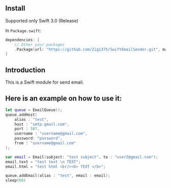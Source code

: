 ## Install

Supported only Swift 3.0 (Release)

In `Package.swift`:
```swift
dependencies: [
    // Other your packages
    .Package(url: "https://github.com/Zig1375/SwiftEmailSender.git", majorVersion: 0, minor: 0)
]
```


## Introduction

This is a Swift module for send email.

## Here is an example on how to use it:

```swift
let queue = EmailQueue();
queue.addHost(
    alias : "test",  
    host : "smtp.gmail.com",
    port : 587,
    username : "username@gmail.com",
    password: "password",
    from : "username@gmail.com"
);

var email = Email(subject: "test subject", to : "user2@gmail.com");
email.text = "test text \n TEXT";
email.html = "test html <br/><b> TEXT </b>";

queue.addEmail(alias : "test", email : email);
sleep(60)
```
